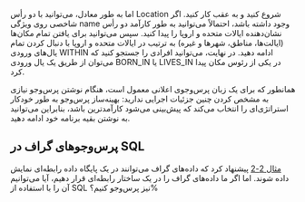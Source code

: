 اما به طور معادل، می‌توانید با دو رأس Location شروع کنید و به عقب کار کنید. اگر شاخصی روی ویژگی name وجود داشته باشد، احتمالاً می‌توانید به طور کارآمد دو رأس نشان‌دهنده ایالات متحده و اروپا را پیدا کنید. سپس می‌توانید برای یافتن تمام مکان‌ها (ایالت‌ها، مناطق، شهرها و غیره) به ترتیب در ایالات متحده و اروپا با دنبال کردن تمام یال‌های ورودی WITHIN ادامه دهید. در نهایت، می‌توانید افرادی را جستجو کنید که می‌توان از طریق یک یال ورودی BORN_IN یا LIVES_IN در یکی از رئوس مکان پیدا کرد.

همانطور که برای یک زبان پرس‌وجوی اعلانی معمول است، هنگام نوشتن پرس‌وجو نیازی به مشخص کردن چنین جزئیات اجرایی ندارید: بهینه‌ساز پرس‌وجو به طور خودکار استراتژی‌ای را انتخاب می‌کند که پیش‌بینی می‌شود کارآمدترین باشد، بنابراین می‌توانید به نوشتن بقیه برنامه خود ادامه دهید.

## پرس‌وجوهای گراف در SQL

[مثال 2-2](#fig_graph_sql_schema) پیشنهاد کرد که داده‌های گراف می‌توانند در یک پایگاه داده رابطه‌ای نمایش داده شوند. اما اگر ما داده‌های گراف را در یک ساختار رابطه‌ای قرار دهیم، آیا می‌توانیم آن را با استفاده از SQL نیز پرس‌وجو کنیم؟% 